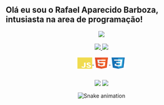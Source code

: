 ## Olá eu sou o Rafael Aparecido Barboza, intusiasta na area de programação!

<p align="center">
  <a href="https://github.com/DenverCoder1/readme-typing-svg"><img src="https://readme-typing-svg.herokuapp.com?font=Rubik&size=30&color=c91902&center=true&vCenter=true&multiline=true&lines=Programador+Front-End-Jr."></a>
</p>

<div align="center">
  <a href="https://github.com/Raffilds">
  <img height="180em" src="https://github-readme-stats.vercel.app/api?username=raffilds&show_icons=true&theme=maroongold&include_all_commits=true&count_private=true"/>
  <img height="180em" src="https://github-readme-stats.vercel.app/api/top-langs/?username=raffilds&layout=compact&langs_count=7&theme=maroongold"/>
</div>
<div align="center" style="display: inline_block"><br>
  <img align="center" alt="Rafa-Js" height="30" width="40" src="https://raw.githubusercontent.com/devicons/devicon/master/icons/javascript/javascript-plain.svg">
  <img align="center" alt="Rafa-HTML" height="30" width="40" src="https://raw.githubusercontent.com/devicons/devicon/master/icons/html5/html5-original.svg">
  <img align="center" alt="Rafa-CSS" height="30" width="40" src="https://raw.githubusercontent.com/devicons/devicon/master/icons/css3/css3-original.svg">
</div>
  
  ##
  
  <div align="center"> 
  <a href = "mailto:contato.rafabarboza.com"><img src="https://img.shields.io/badge/-Gmail-%23333?style=for-the-badge&logo=gmail&logoColor=white" target="_blank"></a>
  <a href="https://www.linkedin.com/in/rafael-aparecido-barboza" target="_blank"><img src="https://img.shields.io/badge/-LinkedIn-%230077B5?style=for-the-badge&logo=linkedin&logoColor=white" target="_blank"></a> 
 
  ![Snake animation](https://github.com/raffilds/raffilds/blob/output/github-contribution-grid-snake.svg)
 
</div>
